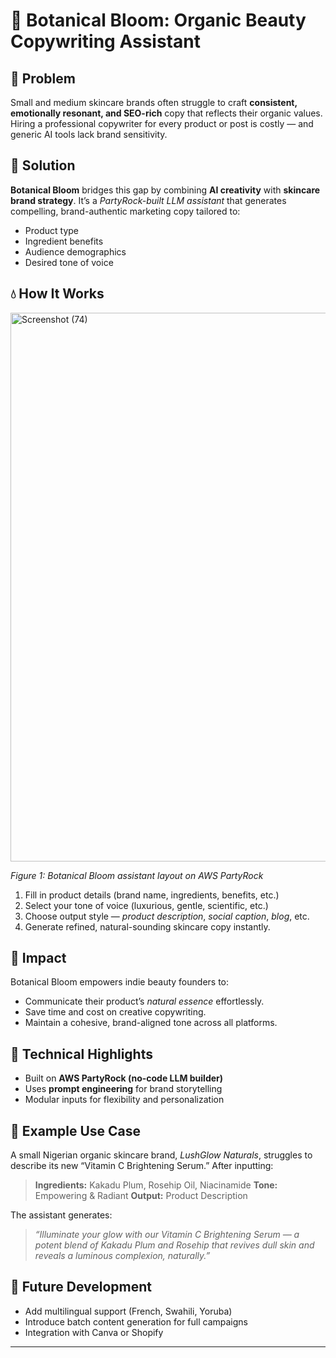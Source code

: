 # 🌺 Botanical Bloom: Organic Beauty Copywriting Assistant

## 🧠 Problem

Small and medium skincare brands often struggle to craft **consistent, emotionally resonant, and SEO-rich** copy that reflects their organic values. Hiring a professional copywriter for every product or post is costly — and generic AI tools lack brand sensitivity.

## 🌿 Solution

**Botanical Bloom** bridges this gap by combining **AI creativity** with **skincare brand strategy**.
It’s a *PartyRock-built LLM assistant* that generates compelling, brand-authentic marketing copy tailored to:

* Product type
* Ingredient benefits
* Audience demographics
* Desired tone of voice

## 💧 How It Works

<img width="1905" height="878" alt="Screenshot (74)" src="https://github.com/user-attachments/assets/905be4ad-6ee5-45c8-a114-bfa4ee7c5c4a" />

*Figure 1: Botanical Bloom assistant layout on AWS PartyRock*

1. Fill in product details (brand name, ingredients, benefits, etc.)
2. Select your tone of voice (luxurious, gentle, scientific, etc.)
3. Choose output style — *product description*, *social caption*, *blog*, etc.
4. Generate refined, natural-sounding skincare copy instantly.

## 🌸 Impact

Botanical Bloom empowers indie beauty founders to:

* Communicate their product’s *natural essence* effortlessly.
* Save time and cost on creative copywriting.
* Maintain a cohesive, brand-aligned tone across all platforms.

## 🧩 Technical Highlights

* Built on **AWS PartyRock (no-code LLM builder)**
* Uses **prompt engineering** for brand storytelling
* Modular inputs for flexibility and personalization

## 🌼 Example Use Case

A small Nigerian organic skincare brand, *LushGlow Naturals*, struggles to describe its new “Vitamin C Brightening Serum.”
After inputting:

> **Ingredients:** Kakadu Plum, Rosehip Oil, Niacinamide
> **Tone:** Empowering & Radiant
> **Output:** Product Description

The assistant generates:

> *“Illuminate your glow with our Vitamin C Brightening Serum — a potent blend of Kakadu Plum and Rosehip that revives dull skin and reveals a luminous complexion, naturally.”*

## 🌱 Future Development

* Add multilingual support (French, Swahili, Yoruba)
* Introduce batch content generation for full campaigns
* Integration with Canva or Shopify


---
